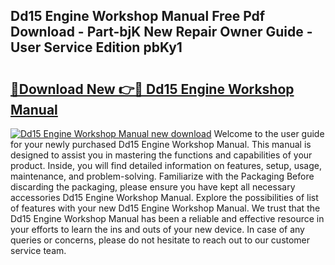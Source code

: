 ## Dd15 Engine Workshop Manual Free Pdf Download - Part-bjK New Repair Owner Guide - User Service Edition pbKy1

# <h2><a href="http://bc1679.oget.top/?id=Dd15+Engine+Workshop+Manual">🔗Download New 👉🔴 Dd15 Engine Workshop Manual</a></h2>

[![Dd15 Engine Workshop Manual new download](https://i.imgur.com/5g1atiW.png)](http://bc1679.oget.top/?id=Dd15+Engine+Workshop+Manual)
Welcome to the user guide for your newly purchased Dd15 Engine Workshop Manual. This manual is designed to assist you in mastering the functions and capabilities of your product. Inside, you will find detailed information on features, setup, usage, maintenance, and problem-solving. Familiarize with the Packaging Before discarding the packaging, please ensure you have kept all necessary accessories Dd15 Engine Workshop Manual. Explore the possibilities of list of features with your new Dd15 Engine Workshop Manual. We trust that the Dd15 Engine Workshop Manual has been a reliable and effective resource in your efforts to learn the ins and outs of your new device. In case of any queries or concerns, please do not hesitate to reach out to our customer service team.
